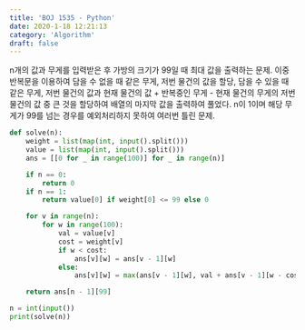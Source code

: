 ```yaml
---
title: 'BOJ 1535 - Python'
date: 2020-1-18 12:21:13
category: 'Algorithm'
draft: false
---
```

n개의 값과 무게를 입력받은 후 가방의 크기가 99일 때 최대 값을 출력하는 문제. 이중 반복문을 이용하여 담을 수 없을 때 같은 무게, 저번 물건의 값을 할당, 담을 수 있을 때 같은 무게, 저번 물건의 값과 현재 물건의 값 + 반복중인 무게 - 현재 물건의 무게의 저번 물건의 값 중 큰 것을 할당하여 배열의 마지막 값을 출력하여 풀었다. n이 1이며 해당 무게가 99를 넘는 경우를 예외처리하지 못하여 여러번 틀린 문제.
```python
def solve(n):
    weight = list(map(int, input().split()))
    value = list(map(int, input().split()))
    ans = [[0 for _ in range(100)] for _ in range(n)]

    if n == 0:
        return 0
    if n == 1:
        return value[0] if weight[0] <= 99 else 0

    for v in range(n):
        for w in range(100):
            val = value[v]
            cost = weight[v]
            if w < cost:
                ans[v][w] = ans[v - 1][w]
            else:
                ans[v][w] = max(ans[v - 1][w], val + ans[v - 1][w - cost])

    return ans[n - 1][99]

n = int(input())
print(solve(n))

```